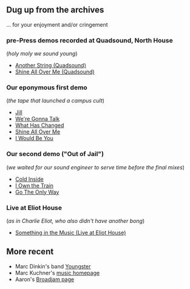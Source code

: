## Dug up from the archives
... for your enjoyment and/or cringement

### pre-Press demos recorded at Quadsound, North House
(_holy moly we sound young_)
* <a href="01-Another-String-Quadsound.mp3">Another String (Quadsound)</a>
* <a href="02-Shine-All-Over-Me-Quadsound.mp3">Shine All Over Me (Quadsound)</a>

### Our eponymous first demo
(_the tape that launched a campus cult_)
* <a href="03-Jill.mp3">Jill</a>
* <a href="04-Were-Gonna-Talk.mp3">We're Gonna Talk</a>
* <a href="05-What-Has-Changed.mp3">What Has Changed</a>
* <a href="06-Shine-All-Over-Me.mp3">Shine All Over Me</a>
* <a href="07-I-Would-Be-You.mp3">I Would Be You</a>

### Our second demo ("Out of Jail")
(_we waited for our sound engineer to serve time before the final mixes_)
* <a href="08-Cold-Inside.mp3">Cold Inside</a>
* <a href="09-I-Own-the-Train.mp3">I Own the Train</a>
* <a href="10-Go-The-Only-Way.mp3">Go The Only Way</a>

### Live at Eliot House
(_as in Charlie Eliot, who also didn't have another bong_)
* <a href="11-Something-in-the-Music-Live-at-Eliot-House.mp3">Something in the Music (Live at Eliot House)</a>

## More recent
* Marc Dinkin's band <a href="https://www.reverbnation.com/youngsterband">Youngster</a>
* Marc Kuchner's <a href="http://www.marckuchner.com/">music homepage</a>
* Aaron's <a href="http://www.broadjam.com/aaronsnow">Broadjam page</a>
